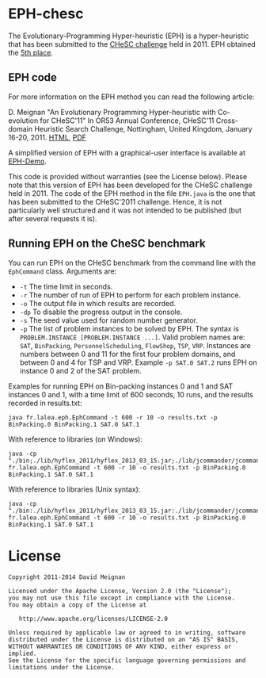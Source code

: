 EPH-chesc
=========

The Evolutionary-Programming Hyper-heuristic (EPH) is a hyper-heuristic that has been submitted to the [CHeSC challenge](http://www.asap.cs.nott.ac.uk/external/chesc2011/index.html) held in 2011. EPH obtained the [5th place](http://www.asap.cs.nott.ac.uk/external/chesc2011/results.html).

EPH code
--------

For more information on the EPH method you can read the following article:

D. Meignan "An Evolutionary Programming Hyper-heuristic with Co-evolution for CHeSC'11"
In OR53 Annual Conference, CHeSC'11 Cross-domain Heuristic Search Challenge, Nottingham, United Kingdom, January 16-20, 2011.
[HTML](http://www.lalea.fr/?page_id=216), [PDF](http://www.lalea.fr/papers/Meignan2011_OR53_EPH_Hyperheuristic.pdf)

A simplified version of EPH with a graphical-user interface is available at [EPH-Demo](http://www.lalea.fr/?page_id=43).

This code is provided without warranties (see the License below). Please note that this version of EPH has been developed for the CHeSC challenge held in 2011. The code of the EPH method in the file `EPH.java` is the one that has been submitted to the CHeSC'2011 challenge. Hence, it is not particularly well structured and it was not intended to be published (but after several requests it is).

Running EPH on the CheSC benchmark
----------------------------------

You can run EPH on the CHeSC benchmark from the command line with the `EphCommand` class. Arguments are:
* `-t` The time limit in seconds.
* `-r` The number of run of EPH to perform for each problem instance.
* `-o` The output file in which results are recorded.
* `-dp` To disable the progress output in the console.
* `-s` The seed value used for random number generator.
* `-p` The list of problem instances to be solved by EPH. The syntax is `PROBLEM.INSTANCE [PROBLEM.INSTANCE ...]`. Valid problem names are: `SAT`, `BinPacking`, `PersonnelScheduling`, `FlowShop`, `TSP`, `VRP`. Instances are numbers between 0 and 11 for the first four problem domains, and between 0 and 4 for TSP and VRP. Example `-p SAT.0 SAT.2` runs EPH on instance 0 and 2 of the SAT problem.

Examples for running EPH on Bin-packing instances 0 and 1 and SAT instances 0 and 1, with a time limit of 600 seconds, 10 runs, and the results recorded in results.txt:

    java fr.lalea.eph.EphCommand -t 600 -r 10 -o results.txt -p BinPacking.0 BinPacking.1 SAT.0 SAT.1
    
With reference to libraries (on Windows):

    java -cp "./bin;./lib/hyflex_2011/hyflex_2013_03_15.jar;./lib/jcommander/jcommander_2014_11_14.jar" fr.lalea.eph.EphCommand -t 600 -r 10 -o results.txt -p BinPacking.0 BinPacking.1 SAT.0 SAT.1
    
With reference to libraries (Unix syntax):

    java -cp "./bin:./lib/hyflex_2011/hyflex_2013_03_15.jar:./lib/jcommander/jcommander_2014_11_14.jar" fr.lalea.eph.EphCommand -t 600 -r 10 -o results.txt -p BinPacking.0 BinPacking.1 SAT.0 SAT.1

License
=======
    Copyright 2011-2014 David Meignan

    Licensed under the Apache License, Version 2.0 (the "License");
    you may not use this file except in compliance with the License.
    You may obtain a copy of the License at

       http://www.apache.org/licenses/LICENSE-2.0

    Unless required by applicable law or agreed to in writing, software
    distributed under the License is distributed on an "AS IS" BASIS,
    WITHOUT WARRANTIES OR CONDITIONS OF ANY KIND, either express or implied.
    See the License for the specific language governing permissions and
    limitations under the License.
